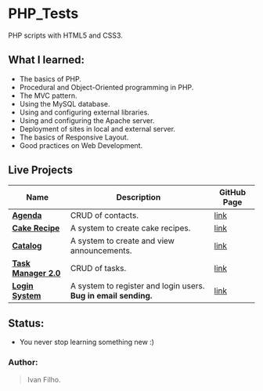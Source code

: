 # PHP_Tests
PHP scripts with HTML5 and CSS3.

<!-- ## Motivation: -->
<!-- * One day I wake up and decided to learn PHP. I thought that by doing this I could review HTML and CSS along the way. -->

## What I learned:
* The basics of PHP.
* Procedural and Object-Oriented programming in PHP.
* The MVC pattern.
* Using the MySQL database.
* Using and configuring external libraries.
* Using and configuring the Apache server.
* Deployment of sites in local and external server.
* The basics of Responsive Layout.
* Good practices on Web Development.

## Live Projects

<table>
  <tr>
    <th>Name</th>
    <th>Description</th>
    <th>GitHub Page</th>
  </tr>
  <tbody>
    <tr>
      <td><b><a href="http://ivanfilho21.000webhostapp.com/agenda/index.php">Agenda</a></b></td>
      <td>CRUD of contacts.</td>
      <td><a href="https://github.com/ivanfilho21/PHP_Tests/tree/master/object-oriented/agenda">link</a></td>
    </tr>
    <tr>
      <td><b><a href="http://ivanfilho21.epizy.com/oo/taskman/">Cake Recipe</a></b></td>
      <td>A system to create cake recipes.</td>
      <td><a href="https://github.com/ivanfilho21/PHP_Tests/tree/master/object-oriented/cake_recipe">link</a></td>
    </tr>
    <tr>
      <td><b><a href="https://ivanfilho21.000webhostapp.com/mvc/catalog-mvc/">Catalog</a></b></td>
      <td>A system to create and view announcements.</td>
      <td><a href="https://github.com/ivanfilho21/PHP_Tests/tree/master/mvc/catalog-mvc">link</a></td>
    </tr>
    <tr>
      <td><b><a href="https://ivanfilho21.000webhostapp.com/index.php">Task Manager 2.0</a></b></td>
      <td>CRUD of tasks.</td>
      <td><a href="https://github.com/ivanfilho21/PHP_Tests/tree/master/object-oriented/tasks_oo_2-0">link</a></td>
    </tr>
    <tr>
      <td><b><a href="https://ivanfilho21.000webhostapp.com/auth/index.php">Login System</a></b></td>
      <td>A system to register and login users. <b>Bug in email sending.</b></td>
      <td><a href="https://github.com/ivanfilho21/PHP_Tests/tree/master/object-oriented/login-system">link</a></td>
    </tr>
  </tbody>
</table>

## Status:
* You never stop learning something new :)

### Author:
> Ivan Filho.
